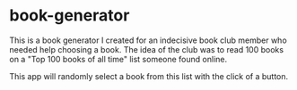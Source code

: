 # book-generator

This is a book generator I created for an indecisive book club member who needed help choosing a book. The idea of the club was to read 100 books on a "Top 100 books of all time" list someone found online. 

This app will randomly select a book from this list with the click of a button. 
